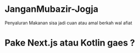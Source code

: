 # JanganMubazir-Jogja
Penyaluran Makanan sisa jadi cuan atau amal berkah wal afiat

# Pake Next.js atau Kotlin gaes ?
